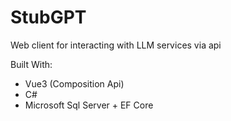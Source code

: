 # StubGPT

Web client for interacting with LLM services via api

Built With:
- Vue3 (Composition Api)
- C#
- Microsoft Sql Server + EF Core
